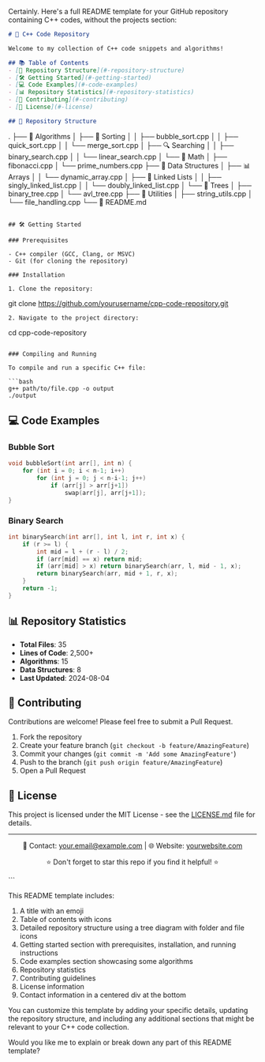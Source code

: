 Certainly. Here's a full README template for your GitHub repository containing C++ codes, without the projects section:

```markdown
# 🚀 C++ Code Repository

Welcome to my collection of C++ code snippets and algorithms!

## 📚 Table of Contents
- [📁 Repository Structure](#-repository-structure)
- [🛠️ Getting Started](#️-getting-started)
- [💻 Code Examples](#-code-examples)
- [📊 Repository Statistics](#-repository-statistics)
- [🤝 Contributing](#-contributing)
- [📝 License](#-license)

## 📁 Repository Structure

```
.
├── 📂 Algorithms
│   ├── 🔢 Sorting
│   │   ├── bubble_sort.cpp
│   │   ├── quick_sort.cpp
│   │   └── merge_sort.cpp
│   ├── 🔍 Searching
│   │   ├── binary_search.cpp
│   │   └── linear_search.cpp
│   └── 🧮 Math
│       ├── fibonacci.cpp
│       └── prime_numbers.cpp
├── 📂 Data Structures
│   ├── 📊 Arrays
│   │   └── dynamic_array.cpp
│   ├── 🔗 Linked Lists
│   │   ├── singly_linked_list.cpp
│   │   └── doubly_linked_list.cpp
│   └── 🌳 Trees
│       ├── binary_tree.cpp
│       └── avl_tree.cpp
├── 📂 Utilities
│   ├── string_utils.cpp
│   └── file_handling.cpp
└── 📄 README.md
```

## 🛠️ Getting Started

### Prerequisites

- C++ compiler (GCC, Clang, or MSVC)
- Git (for cloning the repository)

### Installation

1. Clone the repository:
   ```
   git clone https://github.com/yourusername/cpp-code-repository.git
   ```
2. Navigate to the project directory:
   ```
   cd cpp-code-repository
   ```

### Compiling and Running

To compile and run a specific C++ file:

```bash
g++ path/to/file.cpp -o output
./output
```

## 💻 Code Examples

### Bubble Sort

```cpp
void bubbleSort(int arr[], int n) {
    for (int i = 0; i < n-1; i++)
        for (int j = 0; j < n-i-1; j++)
            if (arr[j] > arr[j+1])
                swap(arr[j], arr[j+1]);
}
```

### Binary Search

```cpp
int binarySearch(int arr[], int l, int r, int x) {
    if (r >= l) {
        int mid = l + (r - l) / 2;
        if (arr[mid] == x) return mid;
        if (arr[mid] > x) return binarySearch(arr, l, mid - 1, x);
        return binarySearch(arr, mid + 1, r, x);
    }
    return -1;
}
```

## 📊 Repository Statistics

- **Total Files**: 35
- **Lines of Code**: 2,500+
- **Algorithms**: 15
- **Data Structures**: 8
- **Last Updated**: 2024-08-04

## 🤝 Contributing

Contributions are welcome! Please feel free to submit a Pull Request.

1. Fork the repository
2. Create your feature branch (`git checkout -b feature/AmazingFeature`)
3. Commit your changes (`git commit -m 'Add some AmazingFeature'`)
4. Push to the branch (`git push origin feature/AmazingFeature`)
5. Open a Pull Request

## 📝 License

This project is licensed under the MIT License - see the [LICENSE.md](LICENSE.md) file for details.

---

<div align="center">

📧 Contact: your.email@example.com | 🌐 Website: [yourwebsite.com](https://yourwebsite.com)

⭐ Don't forget to star this repo if you find it helpful! ⭐

</div>
```

This README template includes:

1. A title with an emoji
2. Table of contents with icons
3. Detailed repository structure using a tree diagram with folder and file icons
4. Getting started section with prerequisites, installation, and running instructions
5. Code examples section showcasing some algorithms
6. Repository statistics
7. Contributing guidelines
8. License information
9. Contact information in a centered div at the bottom

You can customize this template by adding your specific details, updating the repository structure, and including any additional sections that might be relevant to your C++ code collection.

Would you like me to explain or break down any part of this README template?

